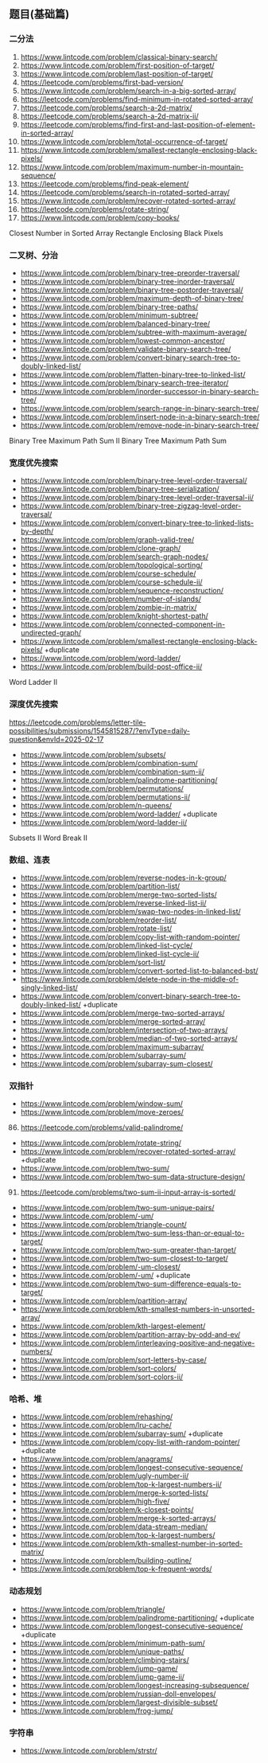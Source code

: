 ## 题目(基础篇)

### 二分法

1. https://www.lintcode.com/problem/classical-binary-search/
2. https://www.lintcode.com/problem/first-position-of-target/
3. https://www.lintcode.com/problem/last-position-of-target/
4. https://leetcode.com/problems/first-bad-version/
5. https://www.lintcode.com/problem/search-in-a-big-sorted-array/
6. https://leetcode.com/problems/find-minimum-in-rotated-sorted-array/
7. https://leetcode.com/problems/search-a-2d-matrix/
8. https://leetcode.com/problems/search-a-2d-matrix-ii/
9. https://leetcode.com/problems/find-first-and-last-position-of-element-in-sorted-array/
10. https://www.lintcode.com/problem/total-occurrence-of-target/
11. https://www.lintcode.com/problem/smallest-rectangle-enclosing-black-pixels/
12. https://www.lintcode.com/problem/maximum-number-in-mountain-sequence/
13. https://leetcode.com/problems/find-peak-element/
14. https://leetcode.com/problems/search-in-rotated-sorted-array/
15. https://www.lintcode.com/problem/recover-rotated-sorted-array/
16. https://leetcode.com/problems/rotate-string/
17. https://www.lintcode.com/problem/copy-books/

Closest Number in Sorted Array
Rectangle Enclosing Black Pixels

### 二叉树、分治

- https://www.lintcode.com/problem/binary-tree-preorder-traversal/
- https://www.lintcode.com/problem/binary-tree-inorder-traversal/
- https://www.lintcode.com/problem/binary-tree-postorder-traversal/
- https://www.lintcode.com/problem/maximum-depth-of-binary-tree/
- https://www.lintcode.com/problem/binary-tree-paths/
- https://www.lintcode.com/problem/minimum-subtree/
- https://www.lintcode.com/problem/balanced-binary-tree/
- https://www.lintcode.com/problem/subtree-with-maximum-average/
- https://www.lintcode.com/problem/lowest-common-ancestor/
- https://www.lintcode.com/problem/validate-binary-search-tree/
- https://www.lintcode.com/problem/convert-binary-search-tree-to-doubly-linked-list/
- https://www.lintcode.com/problem/flatten-binary-tree-to-linked-list/
- https://www.lintcode.com/problem/binary-search-tree-iterator/
- https://www.lintcode.com/problem/inorder-successor-in-binary-search-tree/
- https://www.lintcode.com/problem/search-range-in-binary-search-tree/
- https://www.lintcode.com/problem/insert-node-in-a-binary-search-tree/
- https://www.lintcode.com/problem/remove-node-in-binary-search-tree/

Binary Tree Maximum Path Sum II
Binary Tree Maximum Path Sum

### 宽度优先搜索

- https://www.lintcode.com/problem/binary-tree-level-order-traversal/
- https://www.lintcode.com/problem/binary-tree-serialization/
- https://www.lintcode.com/problem/binary-tree-level-order-traversal-ii/
- https://www.lintcode.com/problem/binary-tree-zigzag-level-order-traversal/
- https://www.lintcode.com/problem/convert-binary-tree-to-linked-lists-by-depth/
- https://www.lintcode.com/problem/graph-valid-tree/
- https://www.lintcode.com/problem/clone-graph/
- https://www.lintcode.com/problem/search-graph-nodes/
- https://www.lintcode.com/problem/topological-sorting/
- https://www.lintcode.com/problem/course-schedule/
- https://www.lintcode.com/problem/course-schedule-ii/
- https://www.lintcode.com/problem/sequence-reconstruction/
- https://www.lintcode.com/problem/number-of-islands/
- https://www.lintcode.com/problem/zombie-in-matrix/
- https://www.lintcode.com/problem/knight-shortest-path/
- https://www.lintcode.com/problem/connected-component-in-undirected-graph/
- https://www.lintcode.com/problem/smallest-rectangle-enclosing-black-pixels/ +duplicate
- https://www.lintcode.com/problem/word-ladder/
- https://www.lintcode.com/problem/build-post-office-ii/

Word Ladder II

### 深度优先搜索

https://leetcode.com/problems/letter-tile-possibilities/submissions/1545815287/?envType=daily-question&envId=2025-02-17

- https://www.lintcode.com/problem/subsets/
- https://www.lintcode.com/problem/combination-sum/
- https://www.lintcode.com/problem/combination-sum-ii/
- https://www.lintcode.com/problem/palindrome-partitioning/
- https://www.lintcode.com/problem/permutations/
- https://www.lintcode.com/problem/permutations-ii/
- https://www.lintcode.com/problem/n-queens/
- https://www.lintcode.com/problem/word-ladder/ +duplicate
- https://www.lintcode.com/problem/word-ladder-ii/

Subsets II
Word Break II

### 数组、连表

- https://www.lintcode.com/problem/reverse-nodes-in-k-group/
- https://www.lintcode.com/problem/partition-list/
- https://www.lintcode.com/problem/merge-two-sorted-lists/
- https://www.lintcode.com/problem/reverse-linked-list-ii/
- https://www.lintcode.com/problem/swap-two-nodes-in-linked-list/
- https://www.lintcode.com/problem/reorder-list/
- https://www.lintcode.com/problem/rotate-list/
- https://www.lintcode.com/problem/copy-list-with-random-pointer/
- https://www.lintcode.com/problem/linked-list-cycle/
- https://www.lintcode.com/problem/linked-list-cycle-ii/
- https://www.lintcode.com/problem/sort-list/
- https://www.lintcode.com/problem/convert-sorted-list-to-balanced-bst/
- https://www.lintcode.com/problem/delete-node-in-the-middle-of-singly-linked-list/
- https://www.lintcode.com/problem/convert-binary-search-tree-to-doubly-linked-list/ +duplicate
- https://www.lintcode.com/problem/merge-two-sorted-arrays/
- https://www.lintcode.com/problem/merge-sorted-array/
- https://www.lintcode.com/problem/intersection-of-two-arrays/
- https://www.lintcode.com/problem/median-of-two-sorted-arrays/
- https://www.lintcode.com/problem/maximum-subarray/
- https://www.lintcode.com/problem/subarray-sum/
- https://www.lintcode.com/problem/subarray-sum-closest/

### 双指针

- https://www.lintcode.com/problem/window-sum/
- https://www.lintcode.com/problem/move-zeroes/
86. https://leetcode.com/problems/valid-palindrome/
- https://www.lintcode.com/problem/rotate-string/
- https://www.lintcode.com/problem/recover-rotated-sorted-array/ +duplicate
- https://www.lintcode.com/problem/two-sum/
- https://www.lintcode.com/problem/two-sum-data-structure-design/
91. https://leetcode.com/problems/two-sum-ii-input-array-is-sorted/
- https://www.lintcode.com/problem/two-sum-unique-pairs/
- https://www.lintcode.com/problem/-um/
- https://www.lintcode.com/problem/triangle-count/
- https://www.lintcode.com/problem/two-sum-less-than-or-equal-to-target/
- https://www.lintcode.com/problem/two-sum-greater-than-target/
- https://www.lintcode.com/problem/two-sum-closest-to-target/
- https://www.lintcode.com/problem/-um-closest/
- https://www.lintcode.com/problem/-um/ +duplicate
- https://www.lintcode.com/problem/two-sum-difference-equals-to-target/
- https://www.lintcode.com/problem/partition-array/
- https://www.lintcode.com/problem/kth-smallest-numbers-in-unsorted-array/
- https://www.lintcode.com/problem/kth-largest-element/
- https://www.lintcode.com/problem/partition-array-by-odd-and-ev/
- https://www.lintcode.com/problem/interleaving-positive-and-negative-numbers/
- https://www.lintcode.com/problem/sort-letters-by-case/
- https://www.lintcode.com/problem/sort-colors/
- https://www.lintcode.com/problem/sort-colors-ii/

### 哈希、堆

- https://www.lintcode.com/problem/rehashing/
- https://www.lintcode.com/problem/lru-cache/
- https://www.lintcode.com/problem/subarray-sum/ +duplicate
- https://www.lintcode.com/problem/copy-list-with-random-pointer/ +duplicate
- https://www.lintcode.com/problem/anagrams/
- https://www.lintcode.com/problem/longest-consecutive-sequence/
- https://www.lintcode.com/problem/ugly-number-ii/
- https://www.lintcode.com/problem/top-k-largest-numbers-ii/
- https://www.lintcode.com/problem/merge-k-sorted-lists/
- https://www.lintcode.com/problem/high-five/
- https://www.lintcode.com/problem/k-closest-points/
- https://www.lintcode.com/problem/merge-k-sorted-arrays/
- https://www.lintcode.com/problem/data-stream-median/
- https://www.lintcode.com/problem/top-k-largest-numbers/
- https://www.lintcode.com/problem/kth-smallest-number-in-sorted-matrix/
- https://www.lintcode.com/problem/building-outline/
- https://www.lintcode.com/problem/top-k-frequent-words/

### 动态规划

- https://www.lintcode.com/problem/triangle/
- https://www.lintcode.com/problem/palindrome-partitioning/ +duplicate
- https://www.lintcode.com/problem/longest-consecutive-sequence/ +duplicate
- https://www.lintcode.com/problem/minimum-path-sum/
- https://www.lintcode.com/problem/unique-paths/
- https://www.lintcode.com/problem/climbing-stairs/
- https://www.lintcode.com/problem/jump-game/
- https://www.lintcode.com/problem/jump-game-ii/
- https://www.lintcode.com/problem/longest-increasing-subsequence/
- https://www.lintcode.com/problem/russian-doll-envelopes/
- https://www.lintcode.com/problem/largest-divisible-subset/
- https://www.lintcode.com/problem/frog-jump/

### 字符串

- https://www.lintcode.com/problem/strstr/